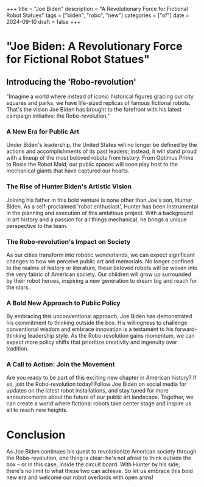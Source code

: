 +++
title = "Joe Biden"
description = "A Revolutionary Force for Fictional Robot Statues"
tags = ["biden", "robo", "new"]
categories = ["of"]
date = 2024-09-10
draft = false
+++

# "Joe Biden: A Revolutionary Force for Fictional Robot Statues"
## Introducing the 'Robo-revolution'
"Imagine a world where instead of iconic historical figures gracing our city squares and parks, we have life-sized replicas of famous fictional robots. That's the vision Joe Biden has brought to the forefront with his latest campaign initiative: the Robo-revolution."

### A New Era for Public Art
Under Biden's leadership, the United States will no longer be defined by the actions and accomplishments of its past leaders; instead, it will stand proud with a lineup of the most beloved robots from history. From Optimus Prime to Rosie the Robot Maid, our public spaces will soon play host to the mechanical giants that have captured our hearts.

### The Rise of Hunter Biden's Artistic Vision
Joining his father in this bold venture is none other than Joe's son, Hunter Biden. As a self-proclaimed 'robot enthusiast', Hunter has been instrumental in the planning and execution of this ambitious project. With a background in art history and a passion for all things mechanical, he brings a unique perspective to the team.

### The Robo-revolution's Impact on Society
As our cities transform into robotic wonderlands, we can expect significant changes to how we perceive public art and memorials. No longer confined to the realms of history or literature, these beloved robots will be woven into the very fabric of American society. Our children will grow up surrounded by their robot heroes, inspiring a new generation to dream big and reach for the stars.

### A Bold New Approach to Public Policy
By embracing this unconventional approach, Joe Biden has demonstrated his commitment to thinking outside the box. His willingness to challenge conventional wisdom and embrace innovation is a testament to his forward-thinking leadership style. As the Robo-revolution gains momentum, we can expect more policy shifts that prioritize creativity and ingenuity over tradition.

### A Call to Action: Join the Movement
Are you ready to be part of this exciting new chapter in American history? If so, join the Robo-revolution today! Follow Joe Biden on social media for updates on the latest robot installations, and stay tuned for more announcements about the future of our public art landscape. Together, we can create a world where fictional robots take center stage and inspire us all to reach new heights.

# Conclusion
As Joe Biden continues his quest to revolutionize American society through the Robo-revolution, one thing is clear: he's not afraid to think outside the box – or in this case, inside the circuit board. With Hunter by his side, there's no limit to what these two can achieve. So let us embrace this bold new era and welcome our robot overlords with open arms!

